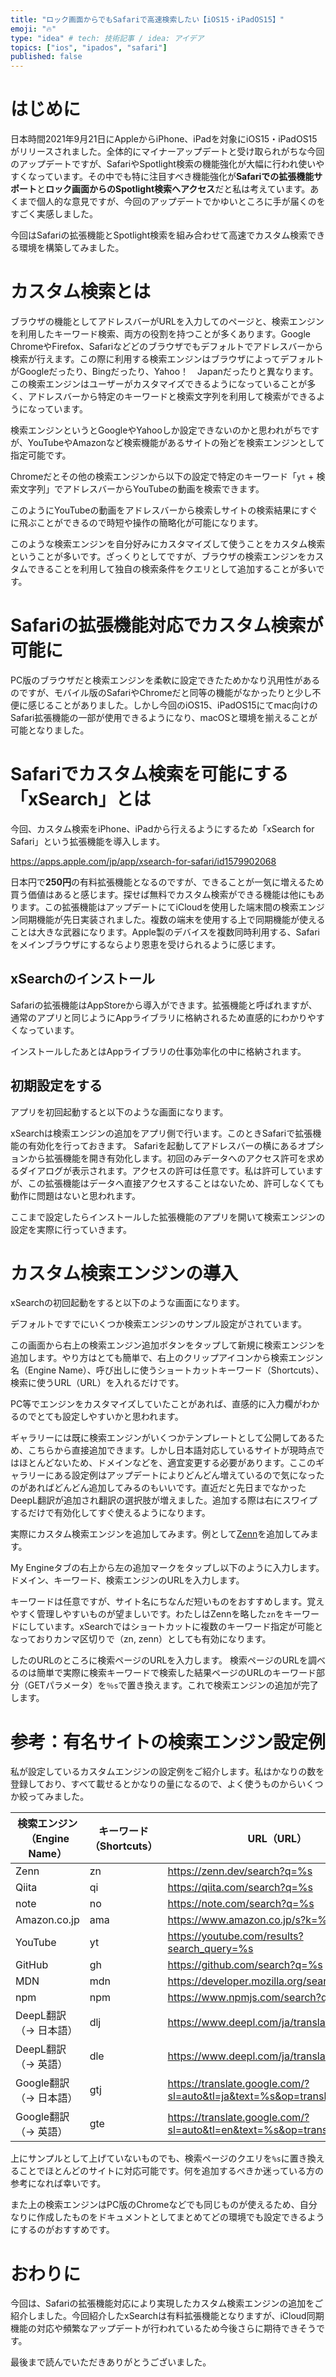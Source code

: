 ```yaml
---
title: "ロック画面からでもSafariで高速検索したい【iOS15・iPadOS15】"
emoji: "🔥"
type: "idea" # tech: 技術記事 / idea: アイデア
topics: ["ios", "ipados", "safari"]
published: false
---
```


# はじめに

日本時間2021年9月21日にAppleからiPhone、iPadを対象にiOS15・iPadOS15がリリースされました。全体的にマイナーアップデートと受け取られがちな今回のアップデートですが、SafariやSpotlight検索の機能強化が大幅に行われ使いやすくなっています。その中でも特に注目すべき機能強化が**Safariでの拡張機能サポート**と**ロック画面からのSpotlight検索へアクセス**だと私は考えています。あくまで個人的な意見ですが、今回のアップデートでかゆいところに手が届くのをすごく実感しました。

今回はSafariの拡張機能とSpotlight検索を組み合わせて高速でカスタム検索できる環境を構築してみました。

# カスタム検索とは

ブラウザの機能としてアドレスバーがURLを入力してのページと、検索エンジンを利用したキーワード検索、両方の役割を持つことが多くあります。Google ChromeやFirefox、Safariなどどのブラウザでもデフォルトでアドレスバーから検索が行えます。この際に利用する検索エンジンはブラウザによってデフォルトがGoogleだったり、Bingだったり、Yahoo！　Japanだったりと異なります。この検索エンジンはユーザーがカスタマイズできるようになっていることが多く、アドレスバーから特定のキーワードと検索文字列を利用して検索ができるようになっています。

検索エンジンというとGoogleやYahooしか設定できないのかと思われがちですが、YouTubeやAmazonなど検索機能があるサイトの殆どを検索エンジンとして指定可能です。

Chromeだとその他の検索エンジンから以下の設定で特定のキーワード「`yt` + 検索文字列」でアドレスバーからYouTubeの動画を検索できます。

このようにYouTubeの動画をアドレスバーから検索しサイトの検索結果にすぐに飛ぶことができるので時短や操作の簡略化が可能になります。

このような検索エンジンを自分好みにカスタマイズして使うことをカスタム検索ということが多いです。ざっくりとしてですが、ブラウザの検索エンジンをカスタムできることを利用して独自の検索条件をクエリとして追加することが多いです。

# Safariの拡張機能対応でカスタム検索が可能に

PC版のブラウザだと検索エンジンを柔軟に設定できたためかなり汎用性があるのですが、モバイル版のSafariやChromeだと同等の機能がなかったりと少し不便に感じることがありました。しかし今回のiOS15、iPadOS15にてmac向けのSafari拡張機能の一部が使用できるようになり、macOSと環境を揃えることが可能となりました。

# Safariでカスタム検索を可能にする「xSearch」とは

今回、カスタム検索をiPhone、iPadから行えるようにするため「xSearch for Safari」という拡張機能を導入します。

https://apps.apple.com/jp/app/xsearch-for-safari/id1579902068

日本円で**250円**の有料拡張機能となるのですが、できることが一気に増えるため買う価値はあると感じます。探せば無料でカスタム検索ができる機能は他にもあります。この拡張機能はアップデートにてiCloudを使用した端末間の検索エンジン同期機能が先日実装されました。複数の端末を使用する上で同期機能が使えることは大きな武器になります。Apple製のデバイスを複数同時利用する、Safariをメインブラウザにするならより恩恵を受けられるように感じます。

## xSearchのインストール

Safariの拡張機能はAppStoreから導入ができます。拡張機能と呼ばれますが、通常のアプリと同じようにAppライブラリに格納されるため直感的にわかりやすくなっています。

インストールしたあとはAppライブラリの仕事効率化の中に格納されます。

## 初期設定をする

アプリを初回起動すると以下のような画面になります。

xSearchは検索エンジンの追加をアプリ側で行います。このときSafariで拡張機能の有効化を行っておきます。
Safariを起動してアドレスバーの横にあるオプションから拡張機能を開き有効化します。初回のみデータへのアクセス許可を求めるダイアログが表示されます。アクセスの許可は任意です。私は許可していますが、この拡張機能はデータへ直接アクセスすることはないため、許可しなくても動作に問題はないと思われます。

ここまで設定したらインストールした拡張機能のアプリを開いて検索エンジンの設定を実際に行っていきます。

# カスタム検索エンジンの導入

xSearchの初回起動をすると以下のような画面になります。

デフォルトですでにいくつか検索エンジンのサンプル設定がされています。

この画面から右上の検索エンジン追加ボタンをタップして新規に検索エンジンを追加します。やり方はとても簡単で、右上のクリップアイコンから検索エンジン名（Engine Name）、呼び出しに使うショートカットキーワード（Shortcuts）、検索に使うURL（URL）を入れるだけです。

PC等でエンジンをカスタマイズしていたことがあれば、直感的に入力欄がわかるのでとても設定しやすいかと思われます。

ギャラリーには既に検索エンジンがいくつかテンプレートとして公開してあるため、こちらから直接追加できます。しかし日本語対応しているサイトが現時点ではほとんどないため、ドメインなどを、適宜変更する必要があります。ここのギャラリーにある設定例はアップデートによりどんどん増えているので気になったのがあればどんどん追加してみるのもいいです。直近だと先日までなかったDeepL翻訳が追加され翻訳の選択肢が増えました。追加する際は右にスワイプするだけで有効化してすぐ使えるようになります。

実際にカスタム検索エンジンを追加してみます。例として[Zenn](https://zenn.dev/)を追加してみます。

My Engineタブの右上から左の追加マークをタップし以下のように入力します。ドメイン、キーワード、検索エンジンのURLを入力します。

キーワードは任意ですが、サイト名にちなんだ短いものをおすすめします。覚えやすく管理しやすいものが望ましいです。わたしはZennを略した`zn`をキーワードにしています。xSearchではショートカットに複数のキーワード指定が可能となっておりカンマ区切りで（zn, zenn）としても有効になります。

したのURLのところに検索ページのURLを入力します。
検索ページのURLを調べるのは簡単で実際に検索キーワードで検索した結果ページのURLのキーワード部分（GETパラメータ）を`％s`で置き換えます。これで検索エンジンの追加が完了します。

# 参考：有名サイトの検索エンジン設定例

私が設定しているカスタムエンジンの設定例をご紹介します。私はかなりの数を登録しており、すべて載せるとかなりの量になるので、よく使うものからいくつか絞ってみました。

| 検索エンジン（Engine Name） | キーワード（Shortcuts） |  URL（URL）|
| ---- | ---- | ---- |
| Zenn | zn | https://zenn.dev/search?q=%s |
| Qiita | qi | https://qiita.com/search?q=%s |
| note | no | https://note.com/search?q=%s |
| Amazon.co.jp | ama | https://www.amazon.co.jp/s?k=%s |
| YouTube | yt | https://youtube.com/results?search_query=%s |
| GitHub | gh | https://github.com/search?q=%s |
| MDN | mdn | https://developer.mozilla.org/search?q=%s |
| npm | npm | https://www.npmjs.com/search?q=%s |
| DeepL翻訳（→ 日本語） | dlj | https://www.deepl.com/ja/translator#en/ja/%s |
| DeepL翻訳（→ 英語） | dle | https://www.deepl.com/ja/translator#ja/en/%s |
| Google翻訳（→ 日本語） | gtj | https://translate.google.com/?sl=auto&tl=ja&text=%s&op=translate |
| Google翻訳（→ 英語） | gte | https://translate.google.com/?sl=auto&tl=en&text=%s&op=translate |


上にサンプルとして上げていないものでも、検索ページのクエリを`%s`に置き換えることでほとんどのサイトに対応可能です。何を追加するべきか迷っている方の参考になれば幸いです。

また上の検索エンジンはPC版のChromeなどでも同じものが使えるため、自分なりに作成したものをドキュメントとしてまとめてどの環境でも設定できるようにするのがおすすめです。

# おわりに

今回は、Safariの拡張機能対応により実現したカスタム検索エンジンの追加をご紹介しました。今回紹介したxSearchは有料拡張機能となりますが、iCloud同期機能の対応や頻繁なアップデートが行われているため今後さらに期待できそうです。

最後まで読んでいただきありがとうございました。